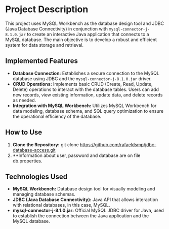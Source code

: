 # Project Description

This project uses MySQL Workbench as the database design tool and JDBC (Java Database Connectivity) in conjunction with `mysql-connector-j-8.1.0.jar` to create an interactive Java application that connects to a MySQL database. The main objective is to develop a robust and efficient system for data storage and retrieval.

## Implemented Features

- **Database Connection:** Establishes a secure connection to the MySQL database using JDBC and the `mysql-connector-j-8.1.0.jar` driver.  
- **CRUD Operations:** Implements basic CRUD (Create, Read, Update, Delete) operations to interact with the database tables. Users can add new records, view existing information, update data, and delete records as needed.
- **Integration with MySQL Workbench:** Utilizes MySQL Workbench for data modeling, database schema, and SQL query optimization to ensure the operational efficiency of the database.

## How to Use

1. **Clone the Repository:** git clone https://github.com/rafaeldsmp/jdbc-database-access.git
2. **Information about user, password and database are on file db.properties.

## Technologies Used
- **MySQL Workbench:** Database design tool for visually modeling and managing database schemas.  
- **JDBC (Java Database Connectivity):** Java API that allows interaction with relational databases, in this case, MySQL.
- **mysql-connector-j-8.1.0.jar:** Official MySQL JDBC driver for Java, used to establish the connection between the Java application and the MySQL database.
